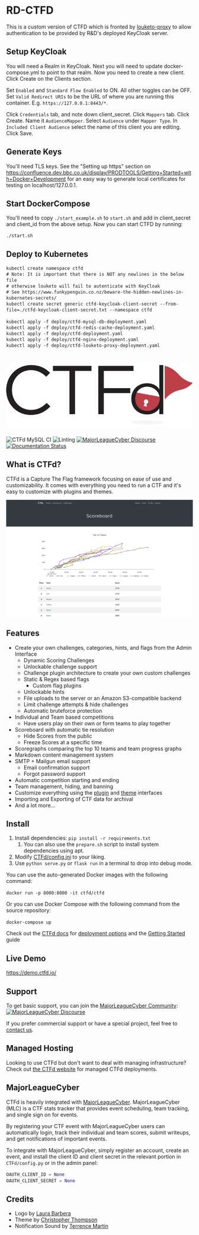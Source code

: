 # RD-CTFD

This is a custom version of CTFD which is fronted by [louketo-proxy](https://github.com/louketo/louketo-proxy) to allow authentication to be provided by R&D's deployed KeyCloak server.

## Setup KeyCloak
You will need a Realm in KeyCloak. Next you will need to update docker-compose.yml to point to that realm. Now you need to create a new client. Click Create on the Clients section.

Set `Enabled` and `Standard Flow Enabled` to ON. All other toggles can be OFF. Set `Valid Redirect URIs` to be the URL of where you are running this container. E.g. `https://127.0.0.1:8443/*`.

Click `Credentials` tab, and note down client_secret. Click `Mappers` tab. Click Create. Name it `AudienceMapper`. Select `Audience` under `Mapper Type`. In `Included Client Audience` select the name of this client you are editing. Click Save.

## Generate Keys
You'll need TLS keys. See the "Setting up https" section on https://confluence.dev.bbc.co.uk/display/PRODTOOLS/Getting+Started+with+Docker+Development for an easy way to generate local certificates for testing on localhost/127.0.0.1.

## Start DockerCompose
You'll need to copy `./start_example.sh` to `start.sh` and add in client_secret and client_id from the above setup. Now you can start CTFD by running:
```
./start.sh
```

## Deploy to Kubernetes
```
kubectl create namespace ctfd
# Note: It is important that there is NOT any newlines in the below file
# otherwise louketo will fail to autenticate with KeyCloak
# See https://www.funkypenguin.co.nz/beware-the-hidden-newlines-in-kubernetes-secrets/
kubectl create secret generic ctfd-keycloak-client-secret --from-file=./ctfd-keycloak-client-secret.txt --namespace ctfd

kubectl apply -f deploy/ctfd-mysql-db-deployment.yaml
kubectl apply -f deploy/ctfd-redis-cache-deployment.yaml
kubectl apply -f deploy/ctfd-deployment.yaml
kubectl apply -f deploy/ctfd-nginx-deployment.yaml
kubectl apply -f deploy/ctfd-louketo-proxy-deployment.yaml
```



# ![](https://github.com/CTFd/CTFd/blob/master/CTFd/themes/core/static/img/logo.png?raw=true)

![CTFd MySQL CI](https://github.com/CTFd/CTFd/workflows/CTFd%20MySQL%20CI/badge.svg?branch=master)
![Linting](https://github.com/CTFd/CTFd/workflows/Linting/badge.svg?branch=master)
[![MajorLeagueCyber Discourse](https://img.shields.io/discourse/status?server=https%3A%2F%2Fcommunity.majorleaguecyber.org%2F)](https://community.majorleaguecyber.org/)
[![Documentation Status](https://api.netlify.com/api/v1/badges/6d10883a-77bb-45c1-a003-22ce1284190e/deploy-status)](https://docs.ctfd.io)

## What is CTFd?

CTFd is a Capture The Flag framework focusing on ease of use and customizability. It comes with everything you need to run a CTF and it's easy to customize with plugins and themes.

![CTFd is a CTF in a can.](https://github.com/CTFd/CTFd/blob/master/CTFd/themes/core/static/img/scoreboard.png?raw=true)

## Features

- Create your own challenges, categories, hints, and flags from the Admin Interface
  - Dynamic Scoring Challenges
  - Unlockable challenge support
  - Challenge plugin architecture to create your own custom challenges
  - Static & Regex based flags
    - Custom flag plugins
  - Unlockable hints
  - File uploads to the server or an Amazon S3-compatible backend
  - Limit challenge attempts & hide challenges
  - Automatic bruteforce protection
- Individual and Team based competitions
  - Have users play on their own or form teams to play together
- Scoreboard with automatic tie resolution
  - Hide Scores from the public
  - Freeze Scores at a specific time
- Scoregraphs comparing the top 10 teams and team progress graphs
- Markdown content management system
- SMTP + Mailgun email support
  - Email confirmation support
  - Forgot password support
- Automatic competition starting and ending
- Team management, hiding, and banning
- Customize everything using the [plugin](https://docs.ctfd.io/docs/plugins/) and [theme](https://docs.ctfd.io/docs/themes/) interfaces
- Importing and Exporting of CTF data for archival
- And a lot more...

## Install

1. Install dependencies: `pip install -r requirements.txt`
   1. You can also use the `prepare.sh` script to install system dependencies using apt.
2. Modify [CTFd/config.ini](https://github.com/CTFd/CTFd/blob/master/CTFd/config.ini) to your liking.
3. Use `python serve.py` or `flask run` in a terminal to drop into debug mode.

You can use the auto-generated Docker images with the following command:

`docker run -p 8000:8000 -it ctfd/ctfd`

Or you can use Docker Compose with the following command from the source repository:

`docker-compose up`

Check out the [CTFd docs](https://docs.ctfd.io/) for [deployment options](https://docs.ctfd.io/docs/deployment/) and the [Getting Started](https://docs.ctfd.io/tutorials/getting-started/) guide

## Live Demo

https://demo.ctfd.io/

## Support

To get basic support, you can join the [MajorLeagueCyber Community](https://community.majorleaguecyber.org/): [![MajorLeagueCyber Discourse](https://img.shields.io/discourse/status?server=https%3A%2F%2Fcommunity.majorleaguecyber.org%2F)](https://community.majorleaguecyber.org/)

If you prefer commercial support or have a special project, feel free to [contact us](https://ctfd.io/contact/).

## Managed Hosting

Looking to use CTFd but don't want to deal with managing infrastructure? Check out [the CTFd website](https://ctfd.io/) for managed CTFd deployments.

## MajorLeagueCyber

CTFd is heavily integrated with [MajorLeagueCyber](https://majorleaguecyber.org/). MajorLeagueCyber (MLC) is a CTF stats tracker that provides event scheduling, team tracking, and single sign on for events.

By registering your CTF event with MajorLeagueCyber users can automatically login, track their individual and team scores, submit writeups, and get notifications of important events.

To integrate with MajorLeagueCyber, simply register an account, create an event, and install the client ID and client secret in the relevant portion in `CTFd/config.py` or in the admin panel:

```python
OAUTH_CLIENT_ID = None
OAUTH_CLIENT_SECRET = None
```

## Credits

- Logo by [Laura Barbera](http://www.laurabb.com/)
- Theme by [Christopher Thompson](https://github.com/breadchris)
- Notification Sound by [Terrence Martin](https://soundcloud.com/tj-martin-composer)
